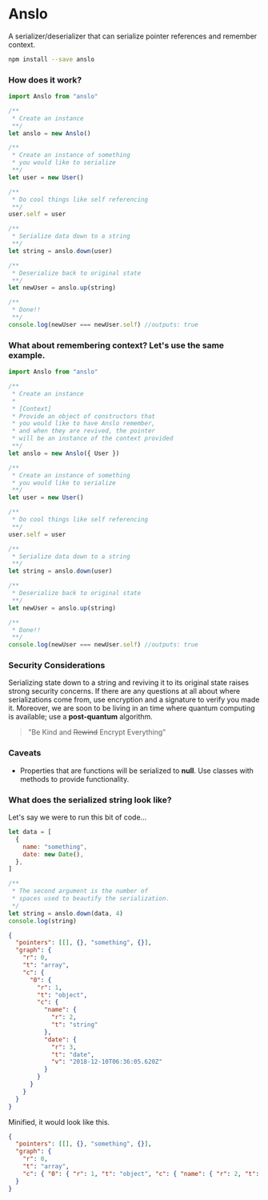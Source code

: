 # Anslo

A serializer/deserializer that can serialize pointer references and remember context.

```bash
npm install --save anslo
```

### How does it work?

```js
import Anslo from "anslo"

/**
 * Create an instance
 **/
let anslo = new Anslo()

/**
 * Create an instance of something
 * you would like to serialize
 **/
let user = new User()

/**
 * Do cool things like self referencing
 **/
user.self = user

/**
 * Serialize data down to a string
 **/
let string = anslo.down(user)

/**
 * Deserialize back to original state
 **/
let newUser = anslo.up(string)

/**
 * Done!!
 **/
console.log(newUser === newUser.self) //outputs: true
```

### What about remembering context? Let's use the same example.

```js
import Anslo from "anslo"

/**
 * Create an instance
 *
 * [Context]
 * Provide an object of constructors that
 * you would like to have Anslo remember,
 * and when they are revived, the pointer
 * will be an instance of the context provided
 **/
let anslo = new Anslo({ User })

/**
 * Create an instance of something
 * you would like to serialize
 **/
let user = new User()

/**
 * Do cool things like self referencing
 **/
user.self = user

/**
 * Serialize data down to a string
 **/
let string = anslo.down(user)

/**
 * Deserialize back to original state
 **/
let newUser = anslo.up(string)

/**
 * Done!!
 **/
console.log(newUser === newUser.self) //outputs: true
```

### Security Considerations

Serializing state down to a string and reviving it to its original state
raises strong security concerns. If there are any questions at all about
where serializations come from, use encryption and a signature to verify
you made it. Moreover, we are soon to be living in an time where quantum
computing is available; use a <b>post-quantum</b> algorithm.

<blockquote>
    "Be Kind and <strike>Rewind</strike> Encrypt Everything"
</blockquote>

### Caveats

- Properties that are functions will be serialized to <b>null</b>. Use classes with methods to provide functionality.

### What does the serialized string look like?

Let's say we were to run this bit of code...

```js
let data = [
  {
    name: "something",
    date: new Date(),
  },
]

/**
 * The second argument is the number of
 * spaces used to beautify the serialization.
 */
let string = anslo.down(data, 4)
console.log(string)
```

```json
{
  "pointers": [[], {}, "something", {}],
  "graph": {
    "r": 0,
    "t": "array",
    "c": {
      "0": {
        "r": 1,
        "t": "object",
        "c": {
          "name": {
            "r": 2,
            "t": "string"
          },
          "date": {
            "r": 3,
            "t": "date",
            "v": "2018-12-10T06:36:05.620Z"
          }
        }
      }
    }
  }
}
```

Minified, it would look like this.

```json
{
  "pointers": [[], {}, "something", {}],
  "graph": {
    "r": 0,
    "t": "array",
    "c": { "0": { "r": 1, "t": "object", "c": { "name": { "r": 2, "t": "string" }, "date": { "r": 3, "t": "date", "v": "2018-12-10T06:40:51.342Z" } } } }
  }
}
```
